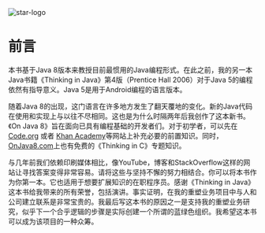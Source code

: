 <div align="left">
<img src="https://raw.githubusercontent.com/LingCoder/OnJava8/master/images/1544422037513.png" alt="star-logo" />
</div>

# 前言

本书基于Java 8版本来教授目前最惯用的Java编程形式。在此之前，我的另一本Java书籍《Thinking in Java》第4版（Prentice Hall 2006）对于Java 5的编程依然有指导意义。Java 5是用于Android编程的语言版本。

随着Java 8的出现，这门语言在许多地方发生了翻天覆地的变化。新的Java代码在使用和实现上与以往不尽相同。这也是为什么时隔两年后我创作了这本新书。《On Java 8》旨在面向已具有编程基础的开发者们。对于初学者，可以先在 [Code.org](Code.org) 或者 [Khan Academy](https://www.khanacademy.org/computing/computer-programming)等网站上补充必要的前置知识。同时，[OnJava8.com](www.OnJava8.com)上也有免费的《Thinking in C》专题知识。

与几年前我们依赖印刷媒体相比，像YouTube，博客和StackOverflow这样的网站让寻找答案变得非常容易。请将这些与坚持不懈的努力相结合。你可以将本书作为你第一本。它也适用于想要扩展知识的在职程序员。感谢《Thinking in Java》这本书给我带来的所有荣誉，包括演讲。事实证明，在我的重塑业务项目中与人和公司建立联系是非常宝贵的。我最后写这本书的原因之一是支持我的重塑业务研究，似乎下一个合乎逻辑的步骤是实际创建一个所谓的蓝绿色组织。我希望这本书可以成为该项目的一种众筹。

